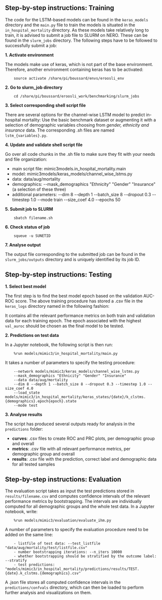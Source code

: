 ## Step-by-step instructions: Training

The code for the LSTM-based models can be found in the `keras_models` directory and
the ``main.py`` file to train the models is situated in the `in_hospital_mortality` directory.
As these models take relatively long to train, it is advised to submit a job file to SLURM on NERO.
These can be found in the `slurm_jobs` directory. The following steps have to be followed to successfully
submit a job:

**1. Activate environment**

The models make use of keras, which is not part of the base environment. Therefore, another environment
containing keras has to be activated:

        source activate /share/pi/boussard/envs/eroosli_env
        
**2. Go to slurm_job directory**

        cd /share/pi/boussard/eroosli_work/benchmarking/slurm_jobs
        

**3. Select corresponding shell script file**

There are several options for the channel-wise LSTM model to predict in-hospital mortality:
Use the basic benchmark dataset or augmenting it with a selection of demographic variables
choosing from *gender, ethnicity and insurance* data. The corresponding .sh files
are named `lstm_{variables}.py`.
    
**4. Update and validate shell script file**

Go over all code chunks in the .sh file to make sure they fit with your needs and file organization:

- main script file: mimic3models.in_hospital_mortality.main
- model: mimic3models/keras_models/channel_wise_lstms.py
- data: data/aug/mortality 
- demographics: --mask_demographics "Ethnicity" "Gender" "Insurance" (a selection of these three)
- additional parameters: --dim 8 --depth 1 --batch_size 8 --dropout 0.3 --timestep 1.0 --mode train --size_coef 4.0 --epochs 50

**5. Submit job to SLURM**

        sbatch filename.sh
        
**6. Check status of job**

        squeue -u SUNETID
        
**7. Analyse output**

The output file corresponding to the submitted job can be found in the `slurm_jobs/outputs` directory
and is uniquely identified by its job ID.


## Step-by-step instructions: Testing


**1. Select best model**

The first step is to find the best model epoch based on the validation AUC-ROC score. The above training procedure 
has stored a .csv file in the `keras_logs` directory named in the following fashion:


It contains all the relevant performance metrics on both train and validation data for each training epoch.
The epoch associated with the highest `val_auroc` should be chosen as the final model to be tested.


**2. Predictions on test data**

In a Jupyter notebook, the following script is then run:

        %run models/mimic3/in_hospital_mortality/main.py

It takes a number of parameters to specify the testing procedure:

        --network models/mimic3/keras_models/channel_wise_lstms.py
        --mask_demographics "Ethnicity" "Gender" "Insurance" 
        --data data/aug/mortality 
        --dim 8 --depth 1 --batch_size 8 --dropout 0.3 --timestep 1.0 --size_coef 4.0
        --load_state models/mimic3/in_hospital_mortality/keras_states/{date}/k_clstms.{demographics}.epoch{epoch}.state 
        --mode test 
        
**3. Analyse results**

The script has produced several outputs ready for analysis in the `predictions` folder:

- **curves**: .csv files to create ROC and PRC plots, per demographic group and overall
- **metrics**: .csv file with all relevant performance metrics, per demographic group and overall
- **results**: .csv file with the prediction, correct label and demographic data for all tested samples


## Step-by-step instructions: Evaluation

The evaluation script takes as input the test predictions stored in `results/filename.csv` and computes 
confidence intervals of the relevant performance metrics by bootstrapping. The intervals
are individually computed for all demographic groups and the whole test data. In a Jupyter
notebook, write:

        %run models/mimic3/evaluation/evaluate_ihm.py 

A number of parameters to specify the evaluation procedure need to be added on the same line:

        - listfile of test data: --test_listfile "data/aug/mortality/test/listfile.csv" 
        - number bootstrapping iterations: --n_iters 10000 
        - whether bootstrapping should be stratified by the outcome label: --stratify 
        - test predictions: "models/mimic3/in_hospital_mortality/predictions/results/TEST.{date}.k_clstms.{demographics}.csv"

A .json file stores all computed confidence intervals in the `predictions/confvals` directory,
which can then be loaded to perform further analysis and visualizations on them.
